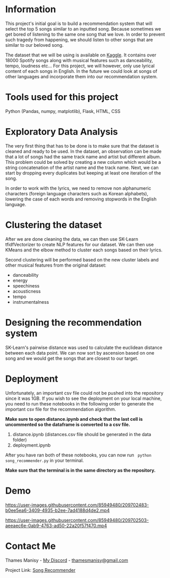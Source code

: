 # Information 

This project's initial goal is to build a recommendation system that will select the top 5 songs similar to an inputted song. Because sometimes we get bored of listening to the same one song that we love. In order to prevent such tragedy from happening, we should listen to other songs that are similar to our beloved song.

The dataset that we will be using is available on [Kaggle](https://www.kaggle.com/datasets/imuhammad/audio-features-and-lyrics-of-spotify-songs). It contains over 18000 Spotify songs along with musical features such as danceability, tempo, loudness etc... For this project, we will however, only use lyrical content of each songs in English. In the future we could look at songs of other languages and incorporate them into our recommendation system.

# Tools used for this project

Python (Pandas, numpy, matplotlib), Flask, HTML, CSS

# Exploratory Data Analysis

The very first thing that has to be done is to make sure that the dataset is cleaned and ready to be used. In the dataset, an observation can be made that a lot of songs had the same track name and artist but different album. This problem could be solved by creating a new column which would be a string concatenation of the artist name and the track name. Next, we can start by dropping every duplicates but keeping at least one iteration of the song.

In order to work with the lyrics, we need to remove non alphanumeric characters (foreign language characters such as Korean alphabets), lowering the case of each words and removing stopwords in the English language.

# Clustering the dataset

After we are done cleaning the data, we can then use SK-Learn tfidfVectorizer to create NLP features for our dataset. We can then use KMeans and the elbow method to cluster each songs based on their lyrics.

Second clustering will be performed based on the new cluster labels and other musical features from the original dataset:
- danceability
- energy
- speechiness
- acousticness
- tempo
- instrumentalness

# Designing the recommendation system

SK-Learn's pairwise distance was used to calculate the euclidean distance between each data point. We can now sort by ascension based on one song and we would get the songs that are closest to our target. 

# Deployment

Unfortunately, an important csv file could not be pushed into the repository since it was 1GB. If you wish to see the deployment on your local machine, you need to run these notebooks in the following order to generate the important csv file for the recommendation algorithm. 

**Make sure to open distance.ipynb and check that the last cell is uncommented so the dataframe is converted to a csv file.**

1. distance.ipynb (distances.csv file should be generated in the data folder)
2. deployment.ipynb

After you have ran both of these notebooks, you can now run ``` python song_recommender.py``` in your terminal. 

 **Make sure that the terminal is in the same directory as the repository.**
 
 # Demo

https://user-images.githubusercontent.com/85949480/209702483-b0ee5ea6-3409-4935-b2ee-7ad4188d4de2.mp4


https://user-images.githubusercontent.com/85949480/209702503-aeeaec6e-0ab9-4763-ad50-22a20f57f470.mp4


# Contact Me

Thames Manisy - [My Discord](https://discord.com/channels/Thames#7138) - thamesmanisy@gmail.com

Project Link: [Song Recommender](https://github.com/thames31/lyrics-emotion-detector)



